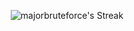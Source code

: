 <div align=center>

![majorbruteforce's Streak](https://github-readme-streak-stats.herokuapp.com/?user=majorbruteforce&theme=vue-dark&hide_border=false)

</div>

</div>
</div>
